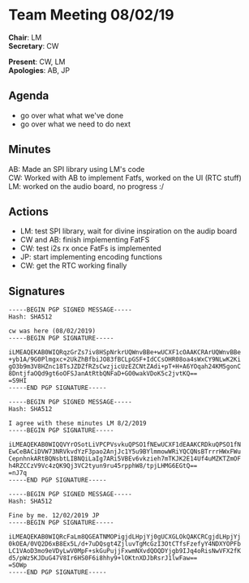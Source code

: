Team Meeting 08/02/19
===

<!-- remember two spaces at end of line to break onto a new line -->
**Chair**: LM  
**Secretary**: CW

**Present**: CW, LM  
**Apologies**: AB, JP

## Agenda
 - go over what what we've done  
 - go over what we need to do next  

## Minutes
 AB: Made an SPI library using LM's code  
 CW: Worked with AB to implement Fatfs, worked on the UI (RTC stuff)  
 LM: worked on the audio board, no progress :/  

<!-- ## Any other business -->

## Actions
 - LM: test SPI library, wait for divine inspiration on the audip board
 - CW and AB: finish implementing FatFS
 - CW: test i2s rx once FatFs is implemented
 - JP: start implementing encoding functions
 - CW: get the RTC working finally

## Signatures
```
-----BEGIN PGP SIGNED MESSAGE-----
Hash: SHA512

cw was here (08/02/2019)
-----BEGIN PGP SIGNATURE-----

iLMEAQEKAB0WIQRqzGrZs7iv8HSpNrkrUQWnvBBe+wUCXF1cOAAKCRArUQWnvBBe
+yb1A/9G0Plmgxc+2UkZhBfbiJO83fBCLpGSF+IdCCsOHR08oa4sWxCY9NLwK2Ki
gO3b9m3V8HZnc18TsJZDZfRZsCwzjicUzEZCNtZAdi+pT+H+A6YOqah24KM5gonC
8DntjfaOQd9gt6oOFSJanAtRtbQNFaD+GO0wakVDoK5c2jvtKQ==
=S9HI
-----END PGP SIGNATURE-----
```

```
-----BEGIN PGP SIGNED MESSAGE-----
Hash: SHA512

I agree with these minutes LM 8/2/2019
-----BEGIN PGP SIGNATURE-----

iLMEAQEKAB0WIQQVYrOSotLiVPCPVsvkuQPSO1fNEwUCXF1dEAAKCRDkuQPSO1fN
EwCeBACiDVW73NRVkvdYzF3pao2AnjJc1Y5u9BYlmmowWRiYQCQNsBTrrrHWxFWu
CepnhnkARtBQNsbtLIBNQiLaIg7ARi5VBEv6vkzieh7mTKJK2E14Uf4uMZKTZmOF
h4RZCCzV9Vc4zQK9Qj3VC2tyun9ru45rpphW8/tpjLHMG6EGtQ==
=nJ7q
-----END PGP SIGNATURE-----
```

```
-----BEGIN PGP SIGNED MESSAGE-----
Hash: SHA512

Fine by me. 12/02/2019 JP
-----BEGIN PGP SIGNATURE-----

iLMEAQEKAB0WIQRcFaLm8QGEATNMOPigjdLHpjYj0gUCXGLOkQAKCRCgjdLHpjYj
0kOEA/0VQ2D6xB8Ex5L/d+7uDQsgt4ZjluvTgMcGzI3OtCTfsFzefyY4NDXYOPFb
LC1VAoD3mo9eVDyLwV0MpF+skGuPujjFxwmNXvdQOQDYjgb9IJq4oRisNwVFX2fK
d5/pWz5KJDuG47V8Ir6HS0F6i8hhy9+lOKtnXDJbRsrJ1lwFaw==
=SOWp
-----END PGP SIGNATURE-----
```
 
